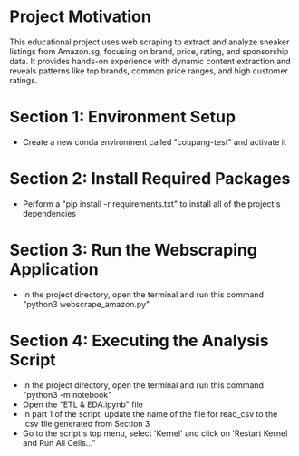 # Project Motivation
This educational project uses web scraping to extract and analyze sneaker listings from Amazon.sg, focusing on brand, price, rating, and sponsorship data. It provides hands-on experience with dynamic content extraction and reveals patterns like top brands, common price ranges, and high customer ratings.

# Section 1: Environment Setup
- Create a new conda environment called "coupang-test" and activate it

# Section 2: Install Required Packages
- Perform a "pip install -r requirements.txt" to install all of the project's dependencies

# Section 3: Run the Webscraping Application
- In the project directory, open the terminal and run this command "python3 webscrape_amazon.py"

# Section 4: Executing the Analysis Script
- In the project directory, open the terminal and run this command "python3 -m notebook"
- Open the "ETL & EDA.ipynb" file
- In part 1 of the script, update the name of the file for read_csv to the .csv file generated from Section 3 
- Go to the script's top menu, select 'Kernel' and click on 'Restart Kernel and Run All Cells..."
